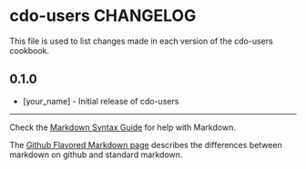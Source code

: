 cdo-users CHANGELOG
===================

This file is used to list changes made in each version of the cdo-users cookbook.

0.1.0
-----
- [your_name] - Initial release of cdo-users

- - -
Check the [Markdown Syntax Guide](http://daringfireball.net/projects/markdown/syntax) for help with Markdown.

The [Github Flavored Markdown page](http://github.github.com/github-flavored-markdown/) describes the differences between markdown on github and standard markdown.
